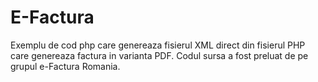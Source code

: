 # E-Factura
Exemplu de cod php care genereaza fisierul XML direct din fisierul PHP care genereaza factura in varianta PDF.
Codul sursa a fost preluat de pe grupul e-Factura Romania.
